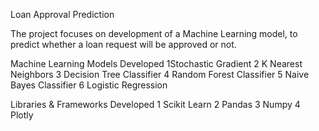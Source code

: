 Loan Approval Prediction 

The project focuses on development of a Machine Learning model, to predict whether a loan request will be approved or not.

Machine Learning Models Developed
1️Stochastic Gradient
2 K Nearest Neighbors
3️ Decision Tree Classifier
4️ Random Forest Classifier
5 Naive Bayes Classifier
6 Logistic Regression

Libraries & Frameworks Developed
1️ Scikit Learn
2️ Pandas
3️ Numpy
4️ Plotly
